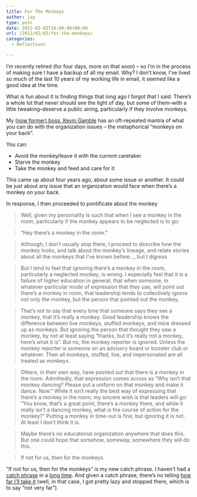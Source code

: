 ```yaml
---
title: For The Monkeys
author: jay
type: post
date: 2012-02-02T16:09:00+00:00
url: /2012/02/02/for-the-monkeys/
categories:
  - Reflections

---
```

I’m recently retired (for four days, more on that soon) &#8211; so I’m in the process of making sure I have a backup of all my email. Why? I don’t know, I’ve lived so much of the last 10 years of my working life in email, it seemed like a good idea at the time.

What is fun about it is finding things that long ago I forgot that I said. There’s a whole lot that never should see the light of day, but some of them–with a little tweaking–deserve a public airing, particularly if they involve monkeys.

My [(now former) boss, Kevin Gamble][1] has an oft-repeated mantra of what you can do with the organization issues &#8211; the metaphorical “monkeys on your back”.

You can:

  * Avoid the monkey/leave it with the current caretaker
  * Starve the monkey
  * Take the monkey and feed and care for it

This came up about four years ago, about some issue or another. It could be just about any issue that an organization would face when there’s a monkey on your back.

In response, I then proceeded to pontificate about the monkey

> Well, given my personality is such that when I see a monkey in the room, particularly if the monkey appears to be neglected is to go:

> “Hey there’s a monkey in the room.”

> Although, I don’t usually stop there, I proceed to describe how the monkey looks, and talk about the monkey’s lineage, and relate stories about all the monkeys that I’ve known before…, but I digress

> But I tend to feel that ignoring there’s a monkey in the room, particularly a neglected monkey, is wrong. I especially feel that it is a failure of higher education in general, that when someone, in whatever particular mode of expression that they use, will point out there’s a monkey in room, that leadership tends to collectively ignore not only the monkey, but the person that pointed out the monkey.

> That’s not to say that every time that someone says they see a monkey, that it’s really a monkey. Good leadership knows the difference between live monkeys, stuffed monkeys, and mice dressed up as monkeys. But ignoring the person that thought they saw a monkey, by not at least saying “thanks, but it’s really not a monkey, here’s what it is”. But no, the monkey reporter is ignored. Unless the monkey reporter is someone on an advisory board or booster club or whatever. Then all monkeys, stuffed, live, and impersonated are all treated as monkeys.

> Others, in their own way, have pointed out that there is a monkey in the room. Admittedly, that expression comes across as “Why isn’t that monkey dancing? Please put a uniform on that monkey and make it dance. Now.” While it isn’t really the best way of expressing that there’s a monkey in the room, my sincere wish is that leaders will go: “You know, that’s a great point, there’s a monkey there, and while it really isn’t a dancing monkey, what is the course of action for the monkey?” Putting a monkey in time-out is fine, but ignoring it is not. At least I don’t think it is.

> Maybe there’s no educational organization anywhere that does this. But one could hope that somehow, someway, somewhere they will do this.

> If not for us, then for the monkeys.

“If not for us, then for the monkeys” is my new catch phrase. I haven’t had a [catch phrase][2] in a [long time][3]. And given a catch phrase, there’s no telling [how far I’ll take it][4] (well, in that case, I got pretty lazy and stopped there, which is to say “not very far”).

 [1]: https://plus.google.com/114296506386465886516/about
 [2]: /2010/02/03/you-know-what-today-needed/
 [3]: /2010/02/04/more-higgins/
 [4]: /2010/02/06/not-yet-far-enough/
